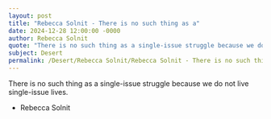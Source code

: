 ```yaml
---
layout: post
title: "Rebecca Solnit - There is no such thing as a"
date: 2024-12-28 12:00:00 -0000
author: Rebecca Solnit
quote: "There is no such thing as a single-issue struggle because we do not live single-issue lives."
subject: Desert
permalink: /Desert/Rebecca Solnit/Rebecca Solnit - There is no such thing as a
---
```


There is no such thing as a single-issue struggle because we do not live single-issue lives.

- Rebecca Solnit
